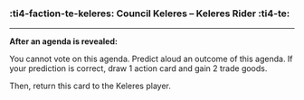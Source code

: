 ### :ti4-faction-te-keleres: __Council Keleres – Keleres Rider__ :ti4-te:

---
**After an agenda is revealed:**

You cannot vote on this agenda.
Predict aloud an outcome of this agenda.
If your prediction is correct, draw 1 action card and gain 2 trade goods. 

Then, return this card to the Keleres player.
